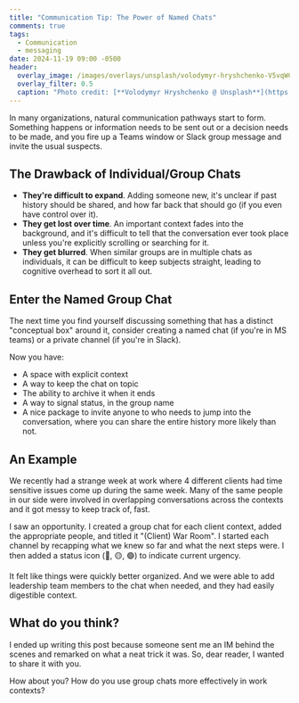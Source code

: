 ```yaml
---
title: "Communication Tip: The Power of Named Chats"
comments: true
tags:
  - Communication
  - messaging
date: 2024-11-19 09:00 -0500
header:
  overlay_image: /images/overlays/unsplash/volodymyr-hryshchenko-V5vqWC9gyEU-unsplash.jpg
  overlay_filter: 0.5
  caption: "Photo credit: [**Volodymyr Hryshchenko @ Unsplash**](https://unsplash.com/@lunarts?utm_content=creditCopyText&utm_medium=referral&utm_source=unsplash)"
---
```

In many organizations, natural communication pathways start to form. Something happens or information needs to be sent out or a decision needs to be made, and you fire up a Teams window or Slack group message and invite the usual suspects.

## The Drawback of Individual/Group Chats

* **They're difficult to expand**. Adding someone new, it's unclear if past history should be shared, and how far back that should go (if you even have control over it).
* **They get lost over time**. An important context fades into the background, and it's difficult to tell that the conversation ever took place unless you're explicitly scrolling or searching for it.
* **They get blurred**. When similar groups are in multiple chats as individuals, it can be difficult to keep subjects straight, leading to cognitive overhead to sort it all out.

## Enter the Named Group Chat

The next time you find yourself discussing something that has a distinct "conceptual box" around it, consider creating a named chat (if you're in MS teams) or a private channel (if you're in Slack).

Now you have:

* A space with explicit context
* A way to keep the chat on topic
* The ability to archive it when it ends
* A way to signal status, in the group name
* A nice package to invite anyone to who needs to jump into the conversation, where you can share the entire history more likely than not.

## An Example

We recently had a strange week at work where 4 different clients had time sensitive issues come up during the same week. Many of the same people in our side were involved in overlapping conversations across the contexts and it got messy to keep track of, fast.

I saw an opportunity. I created a group chat for each client context, added the appropriate people, and titled it "(Client) War Room". I started each channel by recapping what we knew so far and what the next steps were. I then added a status icon (🔴, 🟡, 🟢) to indicate current urgency.

It felt like things were quickly better organized. And we were able to add leadership team members to the chat when needed, and they had easily digestible context.

## What do you think?

I ended up writing this post because someone sent me an IM behind the scenes and remarked on what a neat trick it was. So, dear reader, I wanted to share it with you.

How about you? How do you use group chats more effectively in work contexts?
